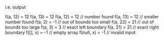 
i.e. output

f(a, 12) = 12
f(a, 13) = 12
f(a, 12) = 12       // number found
f(a, 13) = 12       // smaller number found
f(a, 2) = -1        // out of bounds too small
f(a, 22) = 21       // out of bounds too large
f(a, 3) = 3         // exact left boundary
f(a, 21) = 21       // exact right boundary
f([], x) = -1       // empty array
f(null, x) = -1     // invalid input

